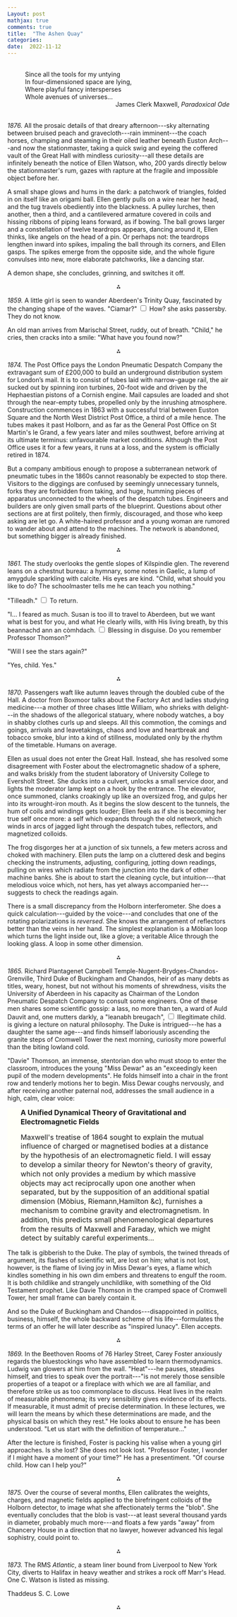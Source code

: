 ```yaml
---
Layout: post
mathjax: true
comments: true
title:  "The Ashen Quay"
categories:
date:  2022-11-12
---
```

<br>

<span style="padding-left: 40px; display:block">
Since all the tools for my untying <br>
In four-dimensioned space are lying, <br>
Where playful fancy intersperses <br>
Whole avenues of universes...
</span>

<div style="text-align: right">James Clerk Maxwell, <i>Paradoxical Ode</i>
</div> <br>

*1876.* All the prosaic details of that dreary afternoon---sky alternating between bruised peach and
gravecloth---rain imminent---the coach horses, champing and steaming
in their oiled leather beneath Euston Arch---and now the stationmaster,
taking a quick swig and eyeing the coffered vault of
the Great Hall with mindless curiosity---all these details are
infinitely beneath the notice of Ellen Watson, who, 200
yards directly below the stationmaster's rum, gazes with rapture at the fragile and
impossible object before her.

A small shape glows and hums in the dark: a patchwork of
triangles, folded in on itself like an origami ball.
Ellen gently pulls on a wire near her head, and the tug travels obediently
into the blackness. A pulley lurches, then another, then a
third, and a cantilevered armature covered in coils and hissing ribbons of
piping leans forward, as if bowing.
The ball grows larger and a constellation of twelve teardrops appears,
dancing around it, Ellen thinks, like angels on the head of a pin.
Or perhaps not: the teardrops lengthen inward into spikes, impaling the
ball through its corners, and Ellen gasps.
The spikes emerge from the opposite side, and the whole figure
convulses into new, more elaborate patchworks, like a
dancing star.

A demon shape, she concludes, grinning, and switches it off.

<p align="center">
  ⁂
  </p>

*1859.* A little girl is seen to wander Aberdeen's Trinity Quay, fascinated by the
changing shape of the waves. "Ciamar?"<label for="sn-4"
       class="margin-toggle sidenote-number">
</label>
<input type="checkbox"
       id="sn-4"
       class="margin-toggle"/>
<span class="sidenote">How?</span> she asks passersby. They do not
know.

An old man arrives from Marischal Street, ruddy, out of
breath. "Child," he cries, then cracks into a smile: "What have you found now?"

<p align="center">
  ⁂
  </p>

*1874.* The Post Office pays the London
Pneumatic Despatch Company the extravagant sum of
£200,000 to build an underground distribution system for London’s
mail.
It is to consist of tubes laid with narrow-gauge rail, the air sucked out
by spinning iron turbines, 20-foot wide and driven by the Hephaestian
pistons of a Cornish engine.
Mail capsules are loaded and shot through the near-empty tubes,
propelled only by the inrushing atmosphere.
Construction commences in 1863 with a successful trial between Euston Square and the North
West District Post Office, a third of a mile hence.
The tubes makes it past Holborn, and as far as the General Post Office on St Martin's
le Grand, a few years later and miles southwest, before arriving at
its ultimate terminus: unfavourable market conditions. Although the Post
Office uses it for a few years, it runs at a loss, and the system is officially retired in 1874.

But a company ambitious enough to propose a subterranean network of
pneumatic tubes
in the 1860s cannot reasonably be expected to stop there.
Visitors to the diggings are confused by seemingly unnecessary
tunnels, forks they are forbidden from taking, and huge, humming
pieces of apparatus unconnected to the wheels of the despatch tubes.
Engineers and builders are only given small parts of the blueprint.
Questions about other sections are at first politely, then firmly,
discouraged, and those who keep asking are let go.
A white-haired professor and a young woman are rumored to wander about
and attend to the machines.
The network is abandoned, but something bigger is already finished.

<p align="center">
  ⁂
  </p>

*1861.* The study overlooks the gentle slopes of Kilspindie glen. The
 reverend leans on a chestnut bureau: a hymnary, some notes in Gaelic,
 a lump of amygdule sparkling with calcite. His eyes are kind.
 "Child, what should you like to do? The schoolmaster tells me he can
 teach you nothing."

"Tilleadh."<label for="sn-2"
       class="margin-toggle sidenote-number">
</label>
<input type="checkbox"
       id="sn-2"
       class="margin-toggle"/>
<span class="sidenote">
To return.
</span>

"I... I feared as much. Susan is too ill to travel to Aberdeen, but we
want what is best for you, and what He clearly wills, with His living
breath, by this beannachd ann an còmhdach.<label for="sn-3"
       class="margin-toggle sidenote-number">
</label>
<input type="checkbox"
       id="sn-3"
       class="margin-toggle"/>
<span class="sidenote">
Blessing in disguise.
</span> Do you remember
Professor Thomson?"

"Will I see the stars again?"

"Yes, child. Yes."

<p align="center">
  ⁂
  </p>

*1870.* Passengers waft like autumn leaves through the doubled cube of the Hall.
A doctor from Boxmoor talks about the Factory Act and ladies studying medicine---a mother of three
chases little William, who shrieks with delight---in the
shadows of the allegorical statuary, where nobody watches, a boy in
shabby clothes curls up and sleeps.
All this commotion, the comings and goings, arrivals and leavetakings,
chaos and love and heartbreak and tobacco smoke, blur into a kind of
stillness, modulated only by the rhythm of the timetable.
Humans on average.

Ellen as usual does not enter the Great Hall.
Instead, she has resolved some disagreement with Foster
about the electromagnetic shadow of a sphere, and walks briskly from the student
laboratory of University College to Eversholt Street.
She ducks into a culvert, unlocks a small service door, and lights the
moderator lamp kept on a hook by the entrance.
The elevator, once summoned, clanks croakingly up like an oversized
frog, and gulps her into its wrought-iron mouth.
As it begins the slow descent to the
tunnels, the hum of coils and windings gets louder;
Ellen feels as if she is becoming her true self once more: a self
which expands through the old network, which winds in arcs of jagged light
through the despatch tubes, reflectors, and magnetized colloids.

The frog disgorges her at a junction of six tunnels, a few meters
across and choked with machinery. Ellen puts the lamp on a cluttered
desk and begins checking the instruments, adjusting,
configuring, jotting down readings, pulling on wires which
radiate from the junction into the dark of other machine banks.
She is about to start the cleaning cycle, but intuition---that
melodious voice which, not hers, has yet always accompanied
her---suggests to check the readings again.

There is a small discrepancy from the Holborn interferometer.
She does a quick calculation---guided by the voice---and concludes that one of the rotating
polarizations is *reversed*.
She knows the arrangement of reflectors better than the
veins in her hand.
The simplest explanation is a Möbian loop which turns
the light inside out, like a glove; a veritable Alice through the
looking glass.
A loop in some other dimension.

<p align="center">
  ⁂
  </p>

*1865.* Richard Plantagenet Campbell
 Temple-Nugent-Brydges-Chandos-Grenville, Third Duke of Buckingham and
 Chandos, heir of as many debts as titles, weary, honest, but not without his
 moments of shrewdness, visits the University of Aberdeen in his
 capacity as Chairman of the London Pneumatic Despatch Company to
 consult some engineers.
One of these men shares some scientific gossip: a lass, no more
 than ten, a ward of Auld Dauvit and, one mutters darkly, a "leanabh breugach",<label for="sn-1"
       class="margin-toggle sidenote-number">
</label>
<input type="checkbox"
       id="sn-1"
       class="margin-toggle"/>
<span class="sidenote">
  Illegitimate child.
</span> is giving a lecture
 on natural philosophy.
 The Duke is intrigued---he has a daughter the same age---and finds
 himself laboriously ascending the granite steps of Cromwell Tower the
 next morning, curiosity more powerful than the biting lowland cold.
 
"Davie" Thomson, an immense, stentorian don who must stoop to enter
 the classroom, introduces the young "Miss Dewar" as an
 "exceedingly keen pupil of the modern developments". He folds himself into a
 chair in the front row and tenderly motions her to begin.
 Miss Dewar coughs nervously, and after receiving another paternal nod,
 addresses the small audience in a high, calm, clear voice:
 <div style="width=75%; background-color: #fffff8 ; padding: 0px 30px; border: 0px
solid black; line-height:1.3;">
 <font size="-0.2">
<b>A Unified Dynamical Theory of Gravitational and Electromagnetic Fields</b> <br>

Maxwell's treatise of 1864 sought to explain the mutual influence of
charged or magnetised bodies at a distance by the
hypothesis of an electromagnetic field. I will essay to develop a similar
theory for Newton's theory of gravity, which not only provides a medium by
which massive objects may act reciprocally upon one another when separated,
but by the supposition of an additional spatial dimension (Möbius, Riemann,Hamilton &c), furnishes a
mechanism to combine gravity and electromagnetism.
In addition, this predicts small phenomenological departures from the
results of Maxwell and Faraday, which we might detect by suitably careful experiments...
</font>
</div>
The talk is gibberish to the Duke. The play of symbols, the
twined threads of argument, its flashes of scientific
wit, are lost on him; what is not lost, however, is the flame of
living joy in Miss Dewar's eyes, a flame which kindles something in
his own dim embers and threatens to engulf the room.
It is both childlike and strangely unchildlike, with something of the Old Testament
prophet.
Like Davie Thomson in the cramped space of Cromwell Tower, her small frame can barely
contain it.

And so the Duke of Buckingham and Chandos---disappointed in politics, business, himself, the whole
backward scheme of his life---formulates the terms of an offer he will
later describe as "inspired lunacy". Ellen accepts.

<p align="center">
  ⁂
  </p>

*1869.* In the Beethoven Rooms of 76 Harley
Street, Carey Foster anxiously regards the bluestockings who have
assembled to learn thermodynamics.
Ludwig van glowers at him from the wall.
"Heat"---he pauses, steadies himself, and tries to speak over the portrait---"is not merely those sensible properties
of a teapot or a fireplace with which we are all familiar, and
therefore strike us as too commonplace to discuss. Heat
lives in the realm of measurable phenomena; its very sensibility gives
evidence of its effects. If measurable, it must admit of precise
determination. In these lectures, we will learn the means by which these
determinations are made, and the physical basis on which they rest."
He looks about to ensure he has been understood. "Let us start with
the definition of temperature..."

After the lecture is finished, Foster is packing
his valise when a young girl approaches. Is she lost? She does not
look lost. "Professor Foster, I wonder if I might have a moment of
your time?" He has a presentiment. "Of course child. How can I help you?" 

<p align="center">
  ⁂
  </p>

*1875.* Over the course of several months, Ellen calibrates the weights,
 charges, and magnetic fields applied to the birefringent colloids of the Holborn
 detector, to image what she affectionately terms the "blob".
 She eventually concludes that the blob is vast---at
 least several thousand yards in diameter, probably much more---and floats
 a few yards "away" from Chancery House in a direction that no
 lawyer, however advanced his legal sophistry, could point to.


<p align="center">
  ⁂
  </p>

*1873.* The RMS *Atlantic*, a steam liner bound from Liverpool to New
 York City, diverts to Halifax in heavy weather and strikes a rock off
 Marr's Head.
 One C. Watson is listed as missing.

Thaddeus S. C. Lowe

<p align="center">
  ⁂
  </p>

<!-- https://en.wikipedia.org/wiki/London_Pneumatic_Despatch_Company -->
<!-- http://www.polytope.net/hedrondude/regulars.htm -->
<!-- , or the apostles orbiting the son. , a betrayal beyond anything in the scriptures. -->
<!-- https://homepages.abdn.ac.uk/npmuseum/scitourKings.shtml -->
<!-- https://homepages.abdn.ac.uk/npmuseum/article/CTO/CTOPortfolio.html -->
<!-- https://www.ucl.ac.uk/physics-astronomy/about/history/departmental-history/history-ucl-physics-and-astronomy-department-1826-1975 -->
<!-- https://yaytext.com/fraktur/ -->
<!-- with a poor toy for which it has no alternative, -->
<!-- 𝕾𝖐𝖎𝖕 𝖙𝖔 𝖙𝖍𝖊 𝖌𝖔𝖔𝖉 𝖇𝖎𝖙𝖘 𝖕𝖑𝖊𝖆𝖘𝖊.-->
<!-- https://en.wikipedia.org/wiki/Euston_railway_station -->
<!-- https://thebeautyoftransport.com/2015/06/10/lost-beauty-9-hardwicks-hall-the-old-euston-station-london-uk/ -->
<!-- https://en.wikipedia.org/wiki/Moderator_lamp -->
<!-- https://citymonitor.ai/transport/victorian-hyperloop-forgotten-pneumatic-railway-beneath-streets-london-2395-->
<!-- Susan as usual does not enter the Great Hall, or philosophize -->
<!-- about its contents and discontents.-->
<!-- The ball is swallowed up by its dancing assailants. -->
<!-- feels as if she is entering another plane, a plane where she is her true self and has infinite space to play.-->
<!-- Although the Post Office uses it in a desultory fashion for a few years, like a child
with a makeshift toy,
the network is officially
discontinued in 1874.-->
<!-- https://arxiv.org/pdf/quant-ph/9908043.pdf -->
<!--[It] will be like herding cats, ferrets, badgers, spiders, zebras, slime molds, tapeworms, rotifers and cthulhus all at the same time., PlanetN9Ne-->
<!-- https://en.wikipedia.org/wiki/Thaddeus_S._C._Lowe-->
<!-- https://www.nationalgalleries.org/art-and-artists/27451/rev-daniel-dewar-presbyterian-minister-glasgow-->
<!-- https://en.wikipedia.org/wiki/Amygdule-->
<!--*1859.* A little girl is seen to wander Aberdeen's Trinity Quay, fascinated by the changing shape of the waves. "Where's the go o' that?" she asks passersby. They do not know.-->
<!-- https://archive.org/details/paper-doi-10_1038_049573a0 -->
<!-- looks at the framed holograph of the Große Fuge-->
<!-- «<b>Found you.</b>» -->
<!--It could be dead rats in the tubes again, blocking the light.
Or it could be an object in another dimension.-->

